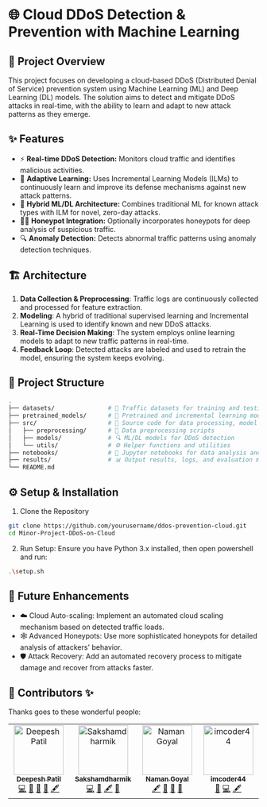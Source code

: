 # 🌐 Cloud DDoS Detection & Prevention with Machine Learning

## 📜 Project Overview
This project focuses on developing a cloud-based DDoS (Distributed Denial of Service) prevention system using Machine Learning (ML) and Deep Learning (DL) models. The solution aims to detect and mitigate DDoS attacks in real-time, with the ability to learn and adapt to new attack patterns as they emerge.

## ✨ Features
- ⚡ **Real-time DDoS Detection:** Monitors cloud traffic and identifies malicious activities.
- 🧠 **Adaptive Learning:** Uses Incremental Learning Models (ILMs) to continuously learn and improve its defense mechanisms against new attack patterns.
- 🔄 **Hybrid ML/DL Architecture:** Combines traditional ML for known attack types with ILM for novel, zero-day attacks.
- 🕵️‍♂️ **Honeypot Integration:** Optionally incorporates honeypots for deep analysis of suspicious traffic.
- 🔍 **Anomaly Detection:** Detects abnormal traffic patterns using anomaly detection techniques.

## 🏗️ Architecture
1. **Data Collection & Preprocessing**: Traffic logs are continuously collected and processed for feature extraction.
2. **Modeling**: A hybrid of traditional supervised learning and Incremental Learning is used to identify known and new DDoS attacks.
3. **Real-Time Decision Making**: The system employs online learning models to adapt to new traffic patterns in real-time.
4. **Feedback Loop**: Detected attacks are labeled and used to retrain the model, ensuring the system keeps evolving.

## 📁 Project Structure
```bash
.
├── datasets/               # 📂 Traffic datasets for training and testing
├── pretrained_models/      # 🧠 Pretrained and incremental learning models
├── src/                    # 📜 Source code for data processing, model training, and prediction
│   ├── preprocessing/      # 🧹 Data preprocessing scripts
│   ├── models/             # 🔍 ML/DL models for DDoS detection
│   └── utils/              # ⚙️ Helper functions and utilities
├── notebooks/              # 📝 Jupyter notebooks for data analysis and model development
├── results/                # 📊 Output results, logs, and evaluation metrics
└── README.md          
```

## ⚙️ Setup & Installation
1. Clone the Repository
```bash
git clone https://github.com/yourusername/ddos-prevention-cloud.git
cd Minor-Project-DDoS-on-Cloud
```

2. Run Setup: Ensure you have Python 3.x installed, then open powershell and run:
```bash
.\setup.sh
```

<!-- ## 🚀 Usage
1. Preprocess Data: To preprocess traffic data:
```bash
python src/preprocessing/preprocess.py
```

2. Train the Model: To train the ML/DL model for DDoS detection:
```bash
python src/models/train_model.py
```

3. Run Real-time Detection: For real-time DDoS detection using streaming data:
```bash
python src/models/run_realtime_detection.py
```
4. Analyze Results: You can view the logs and performance metrics in the `results` folder. -->


## 🔮 Future Enhancements
- ☁️ Cloud Auto-scaling: Implement an automated cloud scaling mechanism based on detected traffic loads.
- 🕸️ Advanced Honeypots: Use more sophisticated honeypots for detailed analysis of attackers' behavior.
- 🛡️ Attack Recovery: Add an automated recovery process to mitigate damage and recover from attacks faster.

## 🤝 Contributors ✨

Thanks goes to these wonderful people:

<!-- ALL-CONTRIBUTORS-LIST:START - Do not remove or modify this section -->
<!-- prettier-ignore-start -->
<!-- markdownlint-disable -->
<table>
  <tbody>
    <tr>
      <td align="center" valign="top" width="14.28%"><a href="https://deepesh-patil.vercel.app/"><img src="https://avatars.githubusercontent.com/u/123585104?v=4?s=100" width="100px;" alt="Deepesh Patil"/><br /><sub><b>Deepesh Patil</b></sub></a><br /><a href="https://github.com/deepesh611/Minor-Project-DDoS-on-Cloud/commits?author=deepesh611" title="Code">💻</a> <a href="https://github.com/deepesh611/Minor-Project-DDoS-on-Cloud/commits?author=deepesh611" title="Documentation">📖</a> <a href="#research-deepesh611" title="Research">🔬</a> <a href="#ideas-deepesh611" title="Ideas, Planning, & Feedback">🤔</a> <a href="#content-deepesh611" title="Content">🖋</a></td>
      <td align="center" valign="top" width="14.28%"><a href="https://github.com/Sakshamdharmik"><img src="https://avatars.githubusercontent.com/u/123961289?v=4?s=100" width="100px;" alt="Sakshamdharmik"/><br /><sub><b>Sakshamdharmik</b></sub></a><br /><a href="https://github.com/deepesh611/Minor-Project-DDoS-on-Cloud/commits?author=Sakshamdharmik" title="Code">💻</a> <a href="#research-Sakshamdharmik" title="Research">🔬</a> <a href="#content-Sakshamdharmik" title="Content">🖋</a> <a href="#ideas-Sakshamdharmik" title="Ideas, Planning, & Feedback">🤔</a></td>
      <td align="center" valign="top" width="14.28%"><a href="https://github.com/Codeguruu03"><img src="https://avatars.githubusercontent.com/u/123642608?v=4?s=100" width="100px;" alt="Naman Goyal"/><br /><sub><b>Naman Goyal</b></sub></a><br /><a href="#content-Codeguruu03" title="Content">🖋</a> <a href="#ideas-Codeguruu03" title="Ideas, Planning, & Feedback">🤔</a> <a href="https://github.com/deepesh611/Minor-Project-DDoS-on-Cloud/commits?author=Codeguruu03" title="Documentation">📖</a> <a href="#research-Codeguruu03" title="Research">🔬</a></td>
      <td align="center" valign="top" width="14.28%"><a href="https://github.com/imcoder44"><img src="https://avatars.githubusercontent.com/u/157146424?v=4?s=100" width="100px;" alt="imcoder44"/><br /><sub><b>imcoder44</b></sub></a><br /><a href="https://github.com/deepesh611/Minor-Project-DDoS-on-Cloud/commits?author=imcoder44" title="Documentation">📖</a> <a href="https://github.com/deepesh611/Minor-Project-DDoS-on-Cloud/commits?author=imcoder44" title="Code">💻</a> <a href="#content-imcoder44" title="Content">🖋</a></td>
    </tr>
  </tbody>
</table>

<!-- markdownlint-restore -->
<!-- prettier-ignore-end -->

<!-- ALL-CONTRIBUTORS-LIST:END -->

